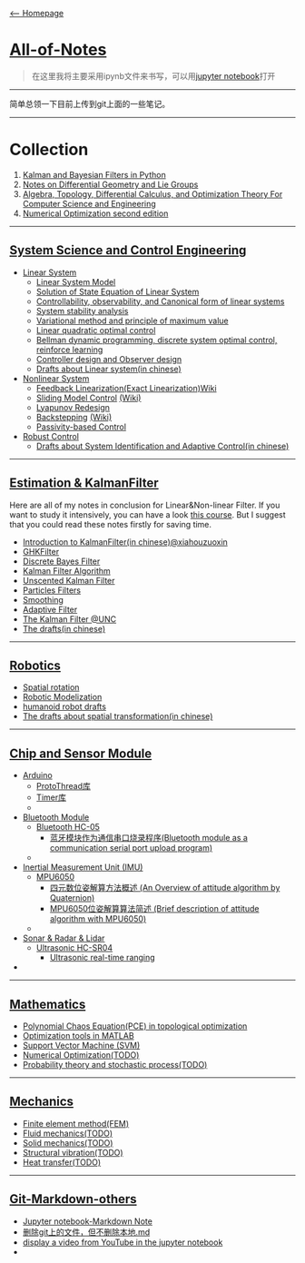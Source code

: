 [<-- Homepage](https://w407022008.github.io/homepage/)
# [All-of-Notes](https://github.com/w407022008/All-of-Notes)

>在这里我将主要采用ipynb文件来书写，可以用[jupyter notebook](http://nbviewer.jupyter.org/)打开
---
简单总领一下目前上传到git上面的一些笔记。

---
# Collection
1. [Kalman and Bayesian Filters in Python](http://nbviewer.jupyter.org/github/w407022008/Kalman-and-Bayesian-Filters-in-Python/blob/master/table_of_contents.ipynb)
2. [Notes on Differential Geometry and Lie Groups](https://www.seas.upenn.edu/~jean/diffgeom-spr-I.pdf)
3. [Algebra, Topology, Differential Calculus, and Optimization Theory For Computer Science and Engineering](http://www.cis.upenn.edu/~jean/math-basics.pdf)
4. [Numerical Optimization second edition](http://www.apmath.spbu.ru/cnsa/pdf/monograf/Numerical_Optimization2006.pdf)

---
## [System Science and Control Engineering]()
* [Linear System](http://nbviewer.jupyter.org/github/w407022008/All-of-Notes/blob/master/System_Science_and_Control_Engineering/%E7%B3%BB%E7%BB%9F%E7%A7%91%E5%AD%A6%E6%80%BB%E4%BD%93%E5%88%86%E7%B1%BB%20Systematic%20science%20classification.ipynb)
  * [Linear System Model](http://nbviewer.jupyter.org/github/w407022008/All-of-Notes/blob/master/System_Science_and_Control_Engineering/Linear%20System%20Model.ipynb)
  * [Solution of State Equation of Linear System](http://nbviewer.jupyter.org/github/w407022008/All-of-Notes/blob/master/System_Science_and_Control_Engineering/Solution%20of%20State%20Equation%20of%20Linear%20System.ipynb)
  * [Controllability, observability, and Canonical form of linear systems](http://nbviewer.jupyter.org/github/w407022008/All-of-Notes/blob/master/System_Science_and_Control_Engineering/Controllability%2C%20observability%2C%20and%20Canonical%20form%20of%20linear%20systems.ipynb)
  * [System stability analysis](http://nbviewer.jupyter.org/github/w407022008/All-of-Notes/blob/master/System_Science_and_Control_Engineering/System%20stability%20analysis.ipynb)
  * [Variational method and principle of maximum value](http://nbviewer.jupyter.org/github/w407022008/All-of-Notes/blob/master/System_Science_and_Control_Engineering/Variational%20method%20and%20principle%20of%20maximum%20value.ipynb)
  * [Linear quadratic optimal control](http://nbviewer.jupyter.org/github/w407022008/All-of-Notes/blob/master/System_Science_and_Control_Engineering/Linear%20quadratic%20optimal%20control.ipynb)
  * [Bellman dynamic programming, discrete system optimal control, reinforce learning](http://nbviewer.jupyter.org/github/w407022008/All-of-Notes/blob/master/System_Science_and_Control_Engineering/Bellman%20dynamic%20programming%2C%20discrete%20system%20optimal%20control%2C%20reinforce%20learning.ipynb)
  * [Controller design and Observer design](http://nbviewer.jupyter.org/github/w407022008/All-of-Notes/blob/master/System_Science_and_Control_Engineering/Controller%20design%20and%20Observer%20design.ipynb)
  * [Drafts about Linear system(in chinese)](https://drive.google.com/open?id=1BcxagWBShVs-YoSR-lwztXO8UBwGK0iN)
* [Nonlinear System]()
  * [Feedback Linearization(Exact Linearization)]()[Wiki](https://www.wikiwand.com/en/Feedback_linearization)
  * [Sliding Model Control]() [(Wiki)](https://www.wikiwand.com/en/Sliding_mode_control)
  * [Lyapunov Redesign]()
  * [Backstepping]() [(Wiki)](https://www.wikiwand.com/en/Backstepping)
  * [Passivity-based Control]()
* [Robust Control]()
  * [Drafts about System Identification and Adaptive Control(in chinese)](https://drive.google.com/open?id=1sCwRN64LIVAx7aaOgWdnKoj9JaneW8GR)

---

## [Estimation & KalmanFilter](https://github.com/w407022008/All-of-Notes/tree/master/Kalman-Bayesian-Filter-Notes)
Here are all of my notes in conclusion for Linear&Non-linear Filter. If you want to study it intensively, you can have a look [this course](http://nbviewer.jupyter.org/github/w407022008/Kalman-and-Bayesian-Filters-in-Python/blob/master/table_of_contents.ipynb). But I suggest that you could read these notes firstly for saving time.
* [Introduction to KalmanFilter(in chinese)](https://github.com/w407022008/notes/blob/master/essays/Kalman%E6%BB%A4%E6%B3%A2%E5%99%A8%E4%BB%8E%E5%8E%9F%E7%90%86%E5%88%B0%E5%AE%9E%E7%8E%B0.md)[@xiahouzuoxin](https://github.com/xiahouzuoxin)
* [GHKFilter](http://nbviewer.jupyter.org/github/w407022008/All-of-Notes/blob/master/Kalman-Bayesian-Filter-Notes/01%20GHKFilter.ipynb)
* [Discrete Bayes Filter](http://nbviewer.jupyter.org/github/w407022008/All-of-Notes/blob/master/Kalman-Bayesian-Filter-Notes/02%20Discrete-Bayes%20Filter.ipynb)
* [Kalman Filter Algorithm](http://nbviewer.jupyter.org/github/w407022008/All-of-Notes/blob/master/Kalman-Bayesian-Filter-Notes/03%20Kalman%20Filter%20Algorithm.ipynb)
* [Unscented Kalman Filter](http://nbviewer.jupyter.org/github/w407022008/All-of-Notes/blob/master/Kalman-Bayesian-Filter-Notes/04%20Unscented-Kalman-Filter-Notes---Multi-position-Sensor-Fusion.ipynb)
* [Particles Filters](http://nbviewer.jupyter.org/github/w407022008/All-of-Notes/blob/master/Kalman-Bayesian-Filter-Notes/05%20Particle-Filters.ipynb)
* [Smoothing](http://nbviewer.jupyter.org/github/w407022008/All-of-Notes/blob/master/Kalman-Bayesian-Filter-Notes/06%20Smoothing--UKF_SensorFusion--Notes.ipynb)
* [Adaptive Filter](http://nbviewer.jupyter.org/github/w407022008/All-of-Notes/blob/master/Kalman-Bayesian-Filter-Notes/07%20Adaptive-Filtering.ipynb)
* [The Kalman Filter @UNC](http://www.cs.unc.edu/~welch/kalman/)
* [The drafts(in chinese)](https://drive.google.com/open?id=0Bzmx-vgdNPujczI0WnBmTGhGSVk)

---
## [Robotics](https://github.com/w407022008/All-of-Notes/tree/master/Robotics)
  * [Spatial rotation](http://nbviewer.jupyter.org/github/w407022008/All-of-Notes/blob/master/Robotics/The%20spatial%20rotation_English.ipynb)
  * [Robotic Modelization](http://nbviewer.jupyter.org/github/w407022008/All-of-Notes/blob/master/Robotics/Robotic%20Modelization_English.ipynb)
  * [humanoid robot drafts](https://drive.google.com/open?id=0Bzmx-vgdNPujVmRiWGh3T3NHbDA)
  * [The drafts about spatial transformation(in chinese)](https://drive.google.com/open?id=0Bzmx-vgdNPujMmJNS1g5QUs4eGs)

---
## [Chip and Sensor Module](https://github.com/w407022008/All-of-Notes/tree/master/some-learning-notes-for-chips&sensors)
* [Arduino](https://github.com/w407022008/All-of-Notes/tree/master/some-learning-notes-for-chips&sensors/Arduino-studyNotes)
  * [ProtoThread库](http://nbviewer.jupyter.org/github/w407022008/All-of-Notes/blob/master/some-learning-notes-for-chips&sensors/Arduino-studyNotes/ProtoThreads库.ipynb)
  * [Timer库](http://nbviewer.jupyter.org/github/w407022008/All-of-Notes/blob/master/some-learning-notes-for-chips&sensors/Arduino-studyNotes/Timer库.ipynb)
  *
* [Bluetooth Module](https://github.com/w407022008/All-of-Notes/tree/master/some-learning-notes-for-chips&sensors/Bluetooth)
  * [Bluetooth HC-05](https://github.com/w407022008/All-of-Notes/tree/master/some-learning-notes-for-chips&sensors/Bluetooth/BT-HC-05)
    * [蓝牙模块作为通信串口烧录程序(Bluetooth module as a communication serial port upload program)](http://nbviewer.jupyter.org/github/w407022008/All-of-Notes/tree/master/some-learning-notes-for-chips&sensors/Bluetooth/BT-HC-05/HC-05蓝牙模块通信下载.ipynb)
  *
* [Inertial Measurement Unit (IMU)](https://github.com/w407022008/All-of-Notes/tree/master/some-learning-notes-for-chips&sensors/IMU)
  * [MPU6050](https://github.com/w407022008/All-of-Notes/tree/master/some-learning-notes-for-chips&sensors/IMU/MPU6050)
    * [四元数位姿解算方法概述 (An Overview of attitude algorithm by Quaternion)](http://nbviewer.jupyter.org/github/w407022008/All-of-Notes/tree/master/some-learning-notes-for-chips&sensors/IMU/MPU6050/四元数位姿解算.ipynb)
    * [MPU6050位姿解算算法简述 (Brief description of attitude algorithm with MPU6050)](http://nbviewer.jupyter.org/github/w407022008/All-of-Notes/tree/master/some-learning-notes-for-chips&sensors/IMU/MPU6050/MPU6050位姿解算简述.ipynb)
  *
* [Sonar & Radar & Lidar](https://github.com/w407022008/All-of-Notes/tree/master/some-learning-notes-for-chips&sensors/sonar)
  * [Ultrasonic HC-SR04](https://github.com/w407022008/All-of-Notes/tree/master/some-learning-notes-for-chips&sensors/sonar/sonar-HC-SR04)
    * [Ultrasonic real-time ranging](http://nbviewer.jupyter.org/github/w407022008/All-of-Notes/blob/master/some-learning-notes-for-chips%26sensors/sonar/sonar-HC-SR04/HC-SR04.ipynb)
*

---
## [Mathematics](https://github.com/w407022008/All-of-Notes/tree/master/mathematical)
* [Polynomial Chaos Equation(PCE) in topological optimization](https://w407022008.github.io/All-of-Notes/mathematical/PEC%20in%20topological%20optimization.pdf)
* [Optimization tools in MATLAB](https://w407022008.github.io/All-of-Notes/mathematical/Optimization%20tools.pdf)
* [Support Vector Machine (SVM)](https://w407022008.github.io/All-of-Notes/mathematical/SVM)
* [Numerical Optimization(TODO)]()
* [Probability theory and stochastic process(TODO)]()

---
## [Mechanics](https://github.com/w407022008/All-of-Notes/tree/master/mathematical)
* [Finite element method(FEM)](https://drive.google.com/open?id=1HaARyxu4LLue4KFlnOKEIb9zZ5OoqwrC)
* [Fluid mechanics(TODO)]()
* [Solid mechanics(TODO)]()
* [Structural vibration(TODO)]()
* [Heat transfer(TODO)]()

---
## [Git-Markdown-others](https://github.com/w407022008/All-of-Notes/blob/master/some-tips)
* [Jupyter notebook-Markdown Note](http://nbviewer.jupyter.org/github/w407022008/All-of-Notes/blob/master/some-tips/Jupyter%20notebook-Markdown%20Note.ipynb)
* [删除git上的文件，但不删除本地.md](https://github.com/w407022008/All-of-Notes/blob/master/some-tips/%E5%88%A0%E9%99%A4git%E4%B8%8A%E7%9A%84%E6%96%87%E4%BB%B6%EF%BC%8C%E4%BD%86%E4%B8%8D%E5%88%A0%E9%99%A4%E6%9C%AC%E5%9C%B0.md)
* [display a video from YouTube in the jupyter notebook](http://nbviewer.jupyter.org/github/w407022008/All-of-Notes/blob/master/some-tips/display%20a%20video%20from%20YouTube%20in%20the%20jupyter%20notebook.ipynb)
*
